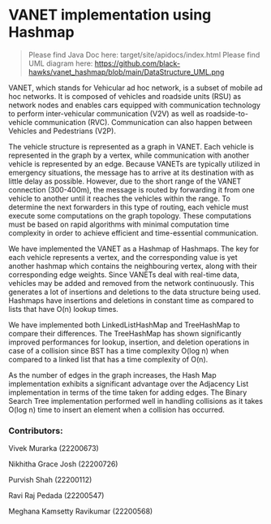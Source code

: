 # VANET implementation using Hashmap

> Please find Java Doc here: target/site/apidocs/index.html
> Please find UML diagram here: https://github.com/black-hawks/vanet_hashmap/blob/main/DataStructure_UML.png

VANET, which stands for Vehicular ad hoc network, is a subset of mobile ad hoc networks. It is composed of vehicles and roadside units (RSU) as network nodes and enables cars equipped with communication technology to perform inter-vehicular communication (V2V) as well as roadside-to-vehicle communication (RVC). Communication can also happen between Vehicles and Pedestrians (V2P).

The vehicle structure is represented as a graph in VANET. Each vehicle is represented in the graph by a vertex, while communication with another vehicle is represented by an edge. Because VANETs are typically utilized in emergency situations, the message has to arrive at its destination with as little delay as possible. However, due to the short range of the VANET connection (300-400m), the message is routed by forwarding it from one vehicle to another until it reaches the vehicles within the range. To determine the next forwarders in this type of routing, each vehicle must execute some computations on the graph topology. These computations must be based on rapid algorithms with minimal computation time complexity in order to achieve efficient and time-essential communication.

We have implemented the VANET as a Hashmap of Hashmaps. The key for each vehicle represents a vertex, and the corresponding value is yet another hashmap which contains the neighbouring vertex, along with their corresponding edge weights. Since VANETs deal with real-time data, vehicles may be added and removed from the network continuously. This generates a lot of insertions and deletions to the data structure being used. Hashmaps have insertions and deletions in constant time as compared to lists that have O(n) lookup times.

We have implemented both LinkedListHashMap and TreeHashMap to compare their differences. The TreeHashMap has shown significantly improved performances for lookup, insertion, and deletion operations in case of a collision since BST has a time complexity O(log n) when compared to a linked list that has a time complexity of O(n). 

As the number of edges in the graph increases, the Hash Map implementation exhibits a significant advantage over the Adjacency List implementation in terms of the time taken for adding edges. The Binary Search Tree implementation performed well in handling collisions as it takes O(log n) time to insert an element when a collision has occurred. 


### Contributors:

Vivek Murarka (22200673)

Nikhitha Grace Josh (22200726)

Purvish Shah (22200112)

Ravi Raj Pedada (22200547)

Meghana Kamsetty Ravikumar (22200568)
